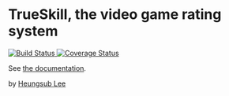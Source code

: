 TrueSkill, the video game rating system
=======================================

[![Build Status](https://img.shields.io/travis/sublee/trueskill.svg)
](https://travis-ci.org/sublee/trueskill)
[![Coverage Status](https://img.shields.io/coveralls/sublee/trueskill.svg)
](https://coveralls.io/r/sublee/trueskill)

See [the documentation](http://trueskill.org/).

by [Heungsub Lee](http://subl.ee/)

